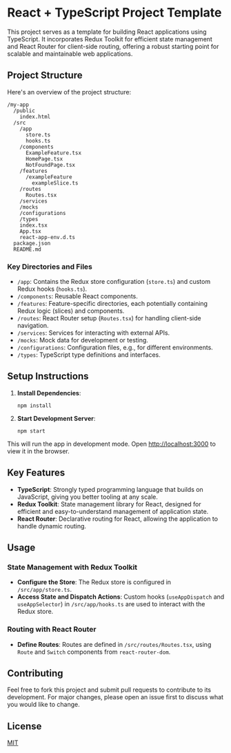# React + TypeScript Project Template

This project serves as a template for building React applications using TypeScript. It incorporates Redux Toolkit for efficient state management and React Router for client-side routing, offering a robust starting point for scalable and maintainable web applications.

## Project Structure

Here's an overview of the project structure:

```
/my-app
  /public
    index.html
  /src
    /app
      store.ts
      hooks.ts
    /components
      ExampleFeature.tsx
      HomePage.tsx
      NotFoundPage.tsx
    /features
      /exampleFeature
        exampleSlice.ts
    /routes
      Routes.tsx
    /services
    /mocks
    /configurations
    /types
    index.tsx
    App.tsx
    react-app-env.d.ts
  package.json
  README.md
```

### Key Directories and Files

- `/app`: Contains the Redux store configuration (`store.ts`) and custom Redux hooks (`hooks.ts`).
- `/components`: Reusable React components.
- `/features`: Feature-specific directories, each potentially containing Redux logic (slices) and components.
- `/routes`: React Router setup (`Routes.tsx`) for handling client-side navigation.
- `/services`: Services for interacting with external APIs.
- `/mocks`: Mock data for development or testing.
- `/configurations`: Configuration files, e.g., for different environments.
- `/types`: TypeScript type definitions and interfaces.

## Setup Instructions

1. **Install Dependencies**:
   ```
   npm install
   ```
2. **Start Development Server**:
   ```
   npm start
   ```

This will run the app in development mode. Open [http://localhost:3000](http://localhost:3000) to view it in the browser.

## Key Features

- **TypeScript**: Strongly typed programming language that builds on JavaScript, giving you better tooling at any scale.
- **Redux Toolkit**: State management library for React, designed for efficient and easy-to-understand management of application state.
- **React Router**: Declarative routing for React, allowing the application to handle dynamic routing.

## Usage

### State Management with Redux Toolkit

- **Configure the Store**: The Redux store is configured in `/src/app/store.ts`.
- **Access State and Dispatch Actions**: Custom hooks (`useAppDispatch` and `useAppSelector`) in `/src/app/hooks.ts` are used to interact with the Redux store.

### Routing with React Router

- **Define Routes**: Routes are defined in `/src/routes/Routes.tsx`, using `Route` and `Switch` components from `react-router-dom`.

## Contributing

Feel free to fork this project and submit pull requests to contribute to its development. For major changes, please open an issue first to discuss what you would like to change.

## License

[MIT](https://choosealicense.com/licenses/mit/)
